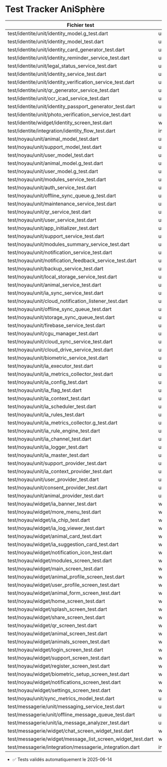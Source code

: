 # Test Tracker AniSphère
| Fichier test | Type | Source | Statut |
|--------------|------|--------|--------|
| test/identite/unit/identity_model.g_test.dart | unit | package:anisphere/modules/identite/models/identity_model.g.dart | ✅ |
| test/identite/unit/identity_model_test.dart | unit | package:anisphere/modules/identite/models/identity_model.dart | ✅ |
| test/identite/unit/identity_card_generator_test.dart | unit | package:anisphere/modules/identite/services/identity_card_generator.dart | ✅ |
| test/identite/unit/identity_reminder_service_test.dart | unit | package:anisphere/modules/identite/services/identity_reminder_service.dart | ✅ |
| test/identite/unit/legal_status_service_test.dart | unit | package:anisphere/modules/identite/services/legal_status_service.dart | ✅ |
| test/identite/unit/identity_service_test.dart | unit | package:anisphere/modules/identite/services/identity_service.dart | ✅ |
| test/identite/unit/identity_verification_service_test.dart | unit | package:anisphere/modules/identite/services/identity_verification_service.dart | ✅ |
| test/identite/unit/qr_generator_service_test.dart | unit | package:anisphere/modules/identite/services/qr_generator_service.dart | ✅ |
| test/identite/unit/ocr_icad_service_test.dart | unit | package:anisphere/modules/identite/services/ocr_icad_service.dart | ✅ |
| test/identite/unit/identity_passport_generator_test.dart | unit | package:anisphere/modules/identite/services/identity_passport_generator.dart | ✅ |
| test/identite/unit/photo_verification_service_test.dart | unit | package:anisphere/modules/identite/services/photo_verification_service.dart | ✅ |
| test/identite/widget/identity_screen_test.dart | widget | package:anisphere/modules/identite/screens/identity_screen.dart | ✅ |
| test/identite/integration/identity_flow_test.dart | integration | package:anisphere/modules/identite/screens/identity_screen.dart | ✅ |
| test/noyau/unit/animal_model_test.dart | unit | package:anisphere/modules/noyau/models/animal_model.dart | ✅ |
| test/noyau/unit/support_model_test.dart | unit | package:anisphere/modules/noyau/models/support_model.dart | ✅ |
| test/noyau/unit/user_model_test.dart | unit | package:anisphere/modules/noyau/models/user_model.dart | ✅ |
| test/noyau/unit/animal_model.g_test.dart | unit | package:anisphere/modules/noyau/models/animal_model.g.dart | ✅ |
| test/noyau/unit/user_model.g_test.dart | unit | package:anisphere/modules/noyau/models/user_model.g.dart | ✅ |
| test/noyau/unit/modules_service_test.dart | unit | package:anisphere/modules/noyau/services/modules_service.dart | ✅ |
| test/noyau/unit/auth_service_test.dart | unit | package:anisphere/modules/noyau/services/auth_service.dart | ✅ |
| test/noyau/unit/offline_sync_queue.g_test.dart | unit | package:anisphere/modules/noyau/services/offline_sync_queue.g.dart | ✅ |
| test/noyau/unit/maintenance_service_test.dart | unit | package:anisphere/modules/noyau/services/maintenance_service.dart | ✅ |
| test/noyau/unit/qr_service_test.dart | unit | package:anisphere/modules/noyau/services/qr_service.dart | ✅ |
| test/noyau/unit/user_service_test.dart | unit | package:anisphere/modules/noyau/services/user_service.dart | ✅ |
| test/noyau/unit/app_initializer_test.dart | unit | package:anisphere/modules/noyau/services/app_initializer.dart | ✅ |
| test/noyau/unit/support_service_test.dart | unit | package:anisphere/modules/noyau/services/support_service.dart | ✅ |
| test/noyau/unit/modules_summary_service_test.dart | unit | package:anisphere/modules/noyau/services/modules_summary_service.dart | ✅ |
| test/noyau/unit/notification_service_test.dart | unit | package:anisphere/modules/noyau/services/notification_service.dart | ✅ |
| test/noyau/unit/notification_feedback_service_test.dart | unit | package:anisphere/modules/noyau/services/notification_feedback_service.dart | ✅ |
| test/noyau/unit/backup_service_test.dart | unit | package:anisphere/modules/noyau/services/backup_service.dart | ✅ |
| test/noyau/unit/local_storage_service_test.dart | unit | package:anisphere/modules/noyau/services/local_storage_service.dart | ✅ |
| test/noyau/unit/animal_service_test.dart | unit | package:anisphere/modules/noyau/services/animal_service.dart | ✅ |
| test/noyau/unit/ia_sync_service_test.dart | unit | package:anisphere/modules/noyau/services/ia_sync_service.dart | ✅ |
| test/noyau/unit/cloud_notification_listener_test.dart | unit | package:anisphere/modules/noyau/services/cloud_notification_listener.dart | ✅ |
| test/noyau/unit/offline_sync_queue_test.dart | unit | package:anisphere/modules/noyau/services/offline_sync_queue.dart | ✅ |
| test/noyau/unit/storage_sync_queue_test.dart | unit | package:anisphere/modules/noyau/storage/storage_sync_queue.dart | ✅ |
| test/noyau/unit/firebase_service_test.dart | unit | package:anisphere/modules/noyau/services/firebase_service.dart | ✅ |
| test/noyau/unit/cgu_manager_test.dart | unit | package:anisphere/modules/noyau/services/cgu_manager.dart | ✅ |
| test/noyau/unit/cloud_sync_service_test.dart | unit | package:anisphere/modules/noyau/services/cloud_sync_service.dart | ✅ |
| test/noyau/unit/cloud_drive_service_test.dart | unit | package:anisphere/modules/noyau/services/cloud_drive_service.dart | ✅ |
| test/noyau/unit/biometric_service_test.dart | unit | package:anisphere/modules/noyau/services/biometric_service.dart | ✅ |
| test/noyau/unit/ia_executor_test.dart | unit | package:anisphere/modules/noyau/logic/ia_executor.dart | ✅ |
| test/noyau/unit/ia_metrics_collector_test.dart | unit | package:anisphere/modules/noyau/logic/ia_metrics_collector.dart | ✅ |
| test/noyau/unit/ia_config_test.dart | unit | package:anisphere/modules/noyau/logic/ia_config.dart | ✅ |
| test/noyau/unit/ia_flag_test.dart | unit | package:anisphere/modules/noyau/logic/ia_flag.dart | ✅ |
| test/noyau/unit/ia_context_test.dart | unit | package:anisphere/modules/noyau/logic/ia_context.dart | ✅ |
| test/noyau/unit/ia_scheduler_test.dart | unit | package:anisphere/modules/noyau/logic/ia_scheduler.dart | ✅ |
| test/noyau/unit/ia_rules_test.dart | unit | package:anisphere/modules/noyau/logic/ia_rules.dart | ✅ |
| test/noyau/unit/ia_metrics_collector.g_test.dart | unit | package:anisphere/modules/noyau/logic/ia_metrics_collector.g.dart | ✅ |
| test/noyau/unit/ia_rule_engine_test.dart | unit | package:anisphere/modules/noyau/logic/ia_rule_engine.dart | ✅ |
| test/noyau/unit/ia_channel_test.dart | unit | package:anisphere/modules/noyau/logic/ia_channel.dart | ✅ |
| test/noyau/unit/ia_logger_test.dart | unit | package:anisphere/modules/noyau/logic/ia_logger.dart | ✅ |
| test/noyau/unit/ia_master_test.dart | unit | package:anisphere/modules/noyau/logic/ia_master.dart | ✅ |
| test/noyau/unit/support_provider_test.dart | unit | package:anisphere/modules/noyau/providers/support_provider.dart | ✅ |
| test/noyau/unit/ia_context_provider_test.dart | unit | package:anisphere/modules/noyau/providers/ia_context_provider.dart | ✅ |
| test/noyau/unit/user_provider_test.dart | unit | package:anisphere/modules/noyau/providers/user_provider.dart | ✅ |
| test/noyau/unit/consent_provider_test.dart | unit | package:anisphere/modules/noyau/providers/consent_provider.dart | ✅ |
| test/noyau/unit/animal_provider_test.dart | unit | package:anisphere/modules/noyau/providers/animal_provider.dart | ✅ |
| test/noyau/widget/ia_banner_test.dart | widget | package:anisphere/modules/noyau/widgets/ia_banner.dart | ✅ |
| test/noyau/widget/more_menu_test.dart | widget | package:anisphere/modules/noyau/widgets/more_menu.dart | ✅ |
| test/noyau/widget/ia_chip_test.dart | widget | package:anisphere/modules/noyau/widgets/ia_chip.dart | ✅ |
| test/noyau/widget/ia_log_viewer_test.dart | widget | package:anisphere/modules/noyau/widgets/ia_log_viewer.dart | ✅ |
| test/noyau/widget/animal_card_test.dart | widget | package:anisphere/modules/noyau/widgets/animal_card.dart | ✅ |
| test/noyau/widget/ia_suggestion_card_test.dart | widget | package:anisphere/modules/noyau/widgets/ia_suggestion_card.dart | ✅ |
| test/noyau/widget/notification_icon_test.dart | widget | package:anisphere/modules/noyau/widgets/notification_icon.dart | ✅ |
| test/noyau/widget/modules_screen_test.dart | widget | package:anisphere/modules/noyau/screens/modules_screen.dart | ✅ |
| test/noyau/widget/main_screen_test.dart | widget | package:anisphere/modules/noyau/screens/main_screen.dart | ✅ |
| test/noyau/widget/animal_profile_screen_test.dart | widget | package:anisphere/modules/noyau/screens/animal_profile_screen.dart | ✅ |
| test/noyau/widget/user_profile_screen_test.dart | widget | package:anisphere/modules/noyau/screens/user_profile_screen.dart | ✅ |
| test/noyau/widget/animal_form_screen_test.dart | widget | package:anisphere/modules/noyau/screens/animal_form_screen.dart | ✅ |
| test/noyau/widget/home_screen_test.dart | widget | package:anisphere/modules/noyau/screens/home_screen.dart | ✅ |
| test/noyau/widget/splash_screen_test.dart | widget | package:anisphere/modules/noyau/screens/splash_screen.dart | ✅ |
| test/noyau/widget/share_screen_test.dart | widget | package:anisphere/modules/noyau/screens/share_screen.dart | ✅ |
| test/noyau/widget/qr_screen_test.dart | widget | package:anisphere/modules/noyau/screens/qr_screen.dart | ✅ |
| test/noyau/widget/animal_screen_test.dart | widget | package:anisphere/modules/noyau/screens/animal_screen.dart | ✅ |
| test/noyau/widget/animals_screen_test.dart | widget | package:anisphere/modules/noyau/screens/animals_screen.dart | ✅ |
| test/noyau/widget/login_screen_test.dart | widget | package:anisphere/modules/noyau/screens/login_screen.dart | ✅ |
| test/noyau/widget/support_screen_test.dart | widget | package:anisphere/modules/noyau/screens/support_screen.dart | ✅ |
| test/noyau/widget/register_screen_test.dart | widget | package:anisphere/modules/noyau/screens/register_screen.dart | ✅ |
| test/noyau/widget/biometric_setup_screen_test.dart | widget | package:anisphere/modules/noyau/screens/biometric_setup_screen.dart | ✅ |
| test/noyau/widget/notifications_screen_test.dart | widget | package:anisphere/modules/noyau/screens/notifications_screen.dart | ✅ |
| test/noyau/widget/settings_screen_test.dart | widget | package:anisphere/modules/noyau/screens/settings_screen.dart | ✅ |
| test/noyau/unit/sync_metrics_model_test.dart | unit | package:anisphere/modules/noyau/models/sync_metrics_model.dart | ✅ |
| test/messagerie/unit/messaging_service_test.dart | unit | package:anisphere/modules/messagerie/services/messaging_service.dart | ✅ |
| test/messagerie/unit/offline_message_queue_test.dart | unit | package:anisphere/modules/messagerie/services/offline_message_queue.dart | ✅ |
| test/messagerie/unit/ia_message_analyzer_test.dart | unit | package:anisphere/modules/messagerie/services/ia_message_analyzer.dart | ✅ |
| test/messagerie/widget/chat_screen_widget_test.dart | widget | package:anisphere/modules/messagerie/screens/chat_screen.dart | ✅ |
| test/messagerie/widget/message_list_screen_widget_test.dart | widget | package:anisphere/modules/messagerie/screens/message_list_screen.dart | ✅ |
| test/messagerie/integration/messagerie_integration.dart | integration | package:anisphere/modules/messagerie/screens/chat_screen.dart | ✅ |

- ✅ Tests validés automatiquement le 2025-06-14
